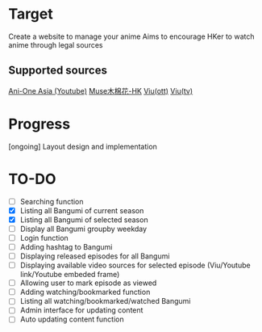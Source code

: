 # Target
Create a website to manage your anime
Aims to encourage HKer to watch anime through legal sources
## Supported sources
[Ani-One Asia (Youtube)](https://www.youtube.com/channel/UC0wNSTMWIL3qaorLx0jie6A)
[Muse木棉花-HK](https://www.youtube.com/channel/UCOsFUU8EtJGDd6-AouF_MwQ)
[Viu(ott)](https://www.viu.com/ott/hk/zh-hk/category/18/%E6%97%A5%E6%9C%AC%E5%8B%95%E7%95%AB)
[Viu(tv)](https://viu.tv/encore)

# Progress
[ongoing] Layout design and implementation

# TO-DO
- [ ] Searching function
- [x] Listing all Bangumi of current season
- [x] Listing all Bangumi of selected season
- [ ] Display all Bangumi groupby weekday
- [ ] Login function
- [ ] Adding hashtag to Bangumi
- [ ] Displaying released episodes for all Bangumi
- [ ] Displaying available video sources for selected episode (Viu/Youtube link/Youtube embeded frame)
- [ ] Allowing user to mark episode as viewed
- [ ] Adding watching/bookmarked function
- [ ] Listing all watching/bookmarked/watched Bangumi
- [ ] Admin interface for updating content
- [ ] Auto updating content function